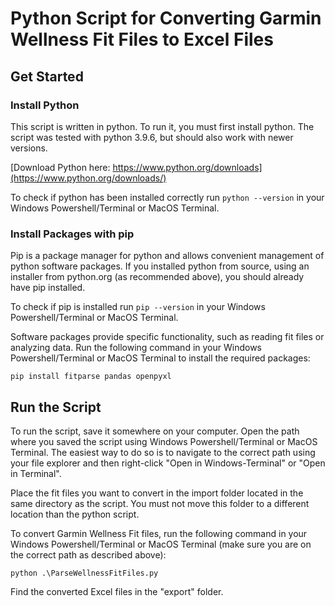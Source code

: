 # Python Script for Converting Garmin Wellness Fit Files to Excel Files

## Get Started

### Install Python

This script is written in python. To run it, you must first install python. The script was tested with python 3.9.6, but should also work with newer versions.

[Download Python here: https://www.python.org/downloads](https://www.python.org/downloads/)

To check if python has been installed correctly run `python --version` in your Windows Powershell/Terminal or MacOS Terminal.

### Install Packages with pip

Pip is a package manager for python and allows convenient management of python software packages. If you installed python from source, using an installer from python.org (as recommended above), you should already have pip installed.

To check if pip is installed run `pip --version` in your Windows Powershell/Terminal or MacOS Terminal.

Software packages provide specific functionality, such as reading fit files or analyzing data. Run the following command in your Windows Powershell/Terminal or MacOS Terminal to install the required packages:

`pip install fitparse pandas openpyxl`

## Run the Script

To run the script, save it somewhere on your computer. Open the path where you saved the script using Windows Powershell/Terminal or MacOS Terminal. The easiest way to do so is to navigate to the correct path using your file explorer and then right-click "Open in Windows-Terminal" or "Open in Terminal".

Place the fit files you want to convert in the import folder located in the same directory as the script. You must not move this folder to a different location than the python script.

To convert Garmin Wellness Fit files, run the following command in your Windows Powershell/Terminal or MacOS Terminal (make sure you are on the correct path as described above):

`python .\ParseWellnessFitFiles.py`

Find the converted Excel files in the "export" folder.
